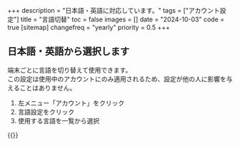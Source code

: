+++
description = "日本語・英語に対応しています。"
tags = ["アカウント設定"]
title = "言語切替"
toc = false
images = []
date = "2024-10-03"
code = true
[sitemap]
  changefreq = "yearly"
  priority = 0.5
+++

## 日本語・英語から選択します

端末ごとに言語を切り替えて使用できます。  
この設定は使用中のアカウントにのみ適用されるため、設定が他の人に影響を与えることはありません。  




1. 左メニュー「アカウント」をクリック
2. 言語設定をクリック
3. 使用する言語を一覧から選択

{{<iTablet filename="language" msg="言語は現在、日本語・英語に対応しています" alice="pc">}}

